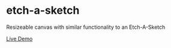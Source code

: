 # etch-a-sketch

Resizeable canvas with similar functionality to an Etch-A-Sketch

[Live Demo](https://stedman-p.github.io/etch-a-sketch/)
